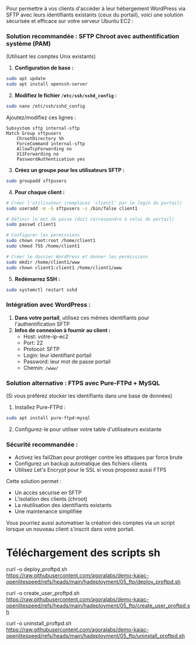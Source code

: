 Pour permettre à vos clients d'accéder à leur hébergement WordPress via SFTP avec leurs identifiants existants (ceux du portail), voici une solution sécurisée et efficace sur votre serveur Ubuntu EC2 :

### Solution recommandée : **SFTP Chroot avec authentification système (PAM)**
(Utilisant les comptes Unix existants)

1. **Configuration de base :**
```bash
sudo apt update
sudo apt install openssh-server
```

2. **Modifiez le fichier `/etc/ssh/sshd_config` :**
```bash
sudo nano /etc/ssh/sshd_config
```

Ajoutez/modifiez ces lignes :
```
Subsystem sftp internal-sftp
Match Group sftpusers
    ChrootDirectory %h
    ForceCommand internal-sftp
    AllowTcpForwarding no
    X11Forwarding no
    PasswordAuthentication yes
```

3. **Créez un groupe pour les utilisateurs SFTP :**
```bash
sudo groupadd sftpusers
```

4. **Pour chaque client :**
```bash
# Créer l'utilisateur (remplacez 'client1' par le login du portail)
sudo useradd -m -G sftpusers -s /bin/false client1

# Définir le mot de passe (doit correspondre à celui du portail)
sudo passwd client1

# Configurer les permissions
sudo chown root:root /home/client1
sudo chmod 755 /home/client1

# Créer le dossier WordPress et donner les permissions
sudo mkdir /home/client1/www
sudo chown client1:client1 /home/client1/www
```

5. **Redémarrez SSH :**
```bash
sudo systemctl restart sshd
```

### Intégration avec WordPress :
1. **Dans votre portail**, utilisez ces mêmes identifiants pour l'authentification SFTP
2. **Infos de connexion à fournir au client :**
   - Host: votre-ip-ec2
   - Port: 22
   - Protocol: SFTP
   - Login: leur identifiant portail
   - Password: leur mot de passe portail
   - Chemin: `/www/`

### Solution alternative : **FTPS avec Pure-FTPd + MySQL**
(Si vous préférez stocker les identifiants dans une base de données)

1. Installez Pure-FTPd :
```bash
sudo apt install pure-ftpd-mysql
```
2. Configurez-le pour utiliser votre table d'utilisateurs existante

### Sécurité recommandée :
- Activez les fail2ban pour protéger contre les attaques par force brute
- Configurez un backup automatique des fichiers clients
- Utilisez Let's Encrypt pour le SSL si vous proposez aussi FTPS

Cette solution permet :
- Un accès sécurisé en SFTP
- L'isolation des clients (chroot)
- La réutilisation des identifiants existants
- Une maintenance simplifiée

Vous pourriez aussi automatiser la création des comptes via un script lorsque un nouveau client s'inscrit dans votre portail.

# Téléchargement des scripts sh

curl -o deploy_proftpd.sh https://raw.githubusercontent.com/agoralabs/demo-kaiac-openlitespeed/refs/heads/main/hadeployment/05_ftp/deploy_proftpd.sh

curl -o create_user_proftpd.sh https://raw.githubusercontent.com/agoralabs/demo-kaiac-openlitespeed/refs/heads/main/hadeployment/05_ftp/create_user_proftpd.sh

curl -o uninstall_proftpd.sh https://raw.githubusercontent.com/agoralabs/demo-kaiac-openlitespeed/refs/heads/main/hadeployment/05_ftp/uninstall_proftpd.sh